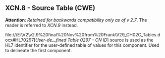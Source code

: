 ## XCN.8 - Source Table (CWE)

**Attention**: _Retained for backwards compatibility only as of v 2.7_. The reader is referred to _XCN.9_ instead.

file:///E:\V2\v2.9%20final%20Nov%20from%20Frank\V29_CH02C_Tables.docx#HL70297[_User-de__fined Table 0297 – CN ID_] source is used as the HL7 identifier for the user-defined table of values for this component. Used to delineate the first component.
